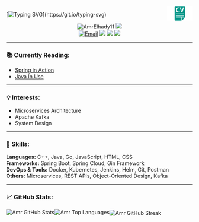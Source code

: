 <a href="https://docs.google.com/document/d/1gOUEPllR2wudxXSyIwTfMcy7XTBUyL31/edit?usp=sharing" target="_blank">
  <img align="right" src="https://raw.githubusercontent.com/MAES-Pyramids/MAES-Pyramids/main/img%20sources/cv%20.png" alt="My CV" width="70">
</a>

[![Typing SVG](https://readme-typing-svg.demolab.com?font=Fira+Code&pause=1000&color=257FA7&width=750&lines=Hi%2C+I+am+Amr+Mahmoud+Elhady;💼+I’m+a+Backend+Developer+interested+in+Spring+%26+Microservices;🌐+Check+my+projects+on+GitHub;📫+Reach+me+on+amr.mahmoud.hady@gmail.com;🚀+Keep+learning+and+building!)](https://git.io/typing-svg)

<p align="center">
   <img src="https://komarev.com/ghpvc/?username=AmrElhady11&label=Profile%20views&color=0e75b6&style=flat" alt="AmrElhady11" />
   <a href="https://wakatime.com/@amrElhady"><img src="https://wakatime.com/badge/user/amrElhady.svg"/></a> <br>
   <a href="mailto:amr.mahmoud.hady@gmail.com"><img alt="Email" src="https://img.shields.io/badge/amr.mahmoud.hady@gmail.com-D14836?style=flat-square&logo=gmail&logoColor=white"></a>
   <a href="https://www.linkedin.com/in/amr-mahmoud-elhady"><img src="https://img.shields.io/badge/linkedin-%230177B5?style=flat&logo=linkedin&logoColor=white"/></a>
   <a href="https://t.me/AmrMelhady"><img src="https://img.shields.io/badge/telegram-black?style=flat&logo=telegram&logoColor=white"/></a>
   <a href="https://www.facebook.com/amr.elhady.11"><img src="https://img.shields.io/badge/facebook-blue?style=flat&logo=facebook&logoColor=white"/></a>
</p>

---

### 📚 Currently Reading:
- [Spring in Action](https://www.manning.com/books/spring-in-action-fifth-edition)
- [Java In Use](https://www.javainuse.com/)

---

### 💡 Interests:
- Microservices Architecture
- Apache Kafka
- System Design

---

### 🧠 Skills:
**Languages:** C++, Java, Go, JavaScript, HTML, CSS  
**Frameworks:** Spring Boot, Spring Cloud, Gin Framework  
**DevOps & Tools:** Docker, Kubernetes, Jenkins, Helm, Git, Postman  
**Others:** Microservices, REST APIs, Object-Oriented Design, Kafka

---

### 📈 GitHub Stats:

<img align="left" src="https://github-readme-stats.vercel.app/api?username=AmrElhady11&show_icons=true&hide_border=true&theme=default" alt="Amr GitHub Stats" />
<img align="left" src="https://github-readme-stats.vercel.app/api/top-langs?username=AmrElhady11&show_icons=true&locale=en&layout=compact&hide_border=true" alt="Amr Top Languages" />
<img align="center" src="https://github-readme-streak-stats.herokuapp.com/?user=AmrElhady11&hide_border=true" alt="Amr GitHub Streak" />

